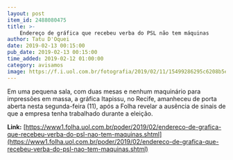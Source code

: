 ```yaml
---
layout: post
item_id: 2488080475
title: >-
    Endereço de gráfica que recebeu verba do PSL não tem máquinas
author: Tatu D'Oquei
date: 2019-02-13 00:15:00
pub_date: 2019-02-13 00:15:00
time_added: 2019-02-12 01:00:00
category: avisamos
image: https://f.i.uol.com.br/fotografia/2019/02/11/15499286295c6208b5eb734_1549928629_3x2_lg.jpg
---
```


Em uma pequena sala, com duas mesas e nenhum maquinário para impressões em massa, a gráfica Itapissu, no Recife, amanheceu de porta aberta nesta segunda-feira (11), após a Folha revelar a ausência de sinais de que a empresa tenha trabalhado durante a eleição.

**Link:** [https://www1.folha.uol.com.br/poder/2019/02/endereco-de-grafica-que-recebeu-verba-do-psl-nao-tem-maquinas.shtml](https://www1.folha.uol.com.br/poder/2019/02/endereco-de-grafica-que-recebeu-verba-do-psl-nao-tem-maquinas.shtml)

